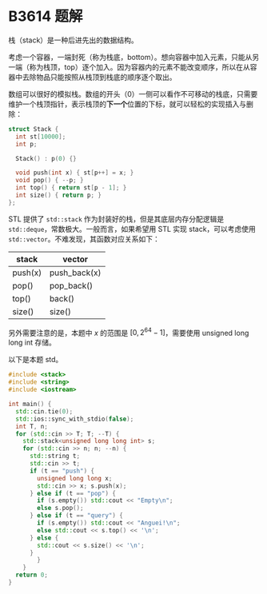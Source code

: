 # B3614 题解

栈（stack）是一种后进先出的数据结构。

考虑一个容器，一端封死（称为栈底，bottom）。想向容器中加入元素，只能从另一端（称为栈顶，top）逐个加入。因为容器内的元素不能改变顺序，所以在从容器中去除物品只能按照从栈顶到栈底的顺序逐个取出。

数组可以很好的模拟栈。数组的开头（0）一侧可以看作不可移动的栈底，只需要维护一个栈顶指针，表示栈顶的**下一个**位置的下标，就可以轻松的实现插入与删除：

```cpp
struct Stack {
  int st[10000];
  int p;

  Stack() : p(0) {}

  void push(int x) { st[p++] = x; }
  void pop() { --p; }
  int top() { return st[p - 1]; }
  int size() { return p; }
};
```

STL 提供了 `std::stack` 作为封装好的栈，但是其底层内存分配逻辑是 `std::deque`，常数极大。一般而言，如果希望用 STL 实现 stack，可以考虑使用 `std::vector`。不难发现，其函数对应关系如下：

| stack   | vector       |
| ------- | ------------ |
| push(x) | push_back(x) |
| pop()   | pop_back()   |
| top()   | back()       |
| size()  | size()       |

另外需要注意的是，本题中 $x$ 的范围是 $[0, 2^{64} - 1]$，需要使用 unsigned long long int 存储。

以下是本题 std。

```cpp
#include <stack>
#include <string>
#include <iostream>

int main() {
  std::cin.tie(0);
  std::ios::sync_with_stdio(false);
  int T, n;
  for (std::cin >> T; T; --T) {
    std::stack<unsigned long long int> s;
    for (std::cin >> n; n; --n) {
      std::string t;
      std::cin >> t;
      if (t == "push") {
        unsigned long long x;
        std::cin >> x; s.push(x);
      } else if (t == "pop") {
        if (s.empty()) std::cout << "Empty\n";
        else s.pop();
      } else if (t == "query") {
        if (s.empty()) std::cout << "Anguei!\n";
        else std::cout << s.top() << '\n';
      } else {
        std::cout << s.size() << '\n';
      }
		}
	}
  return 0;
}
```

